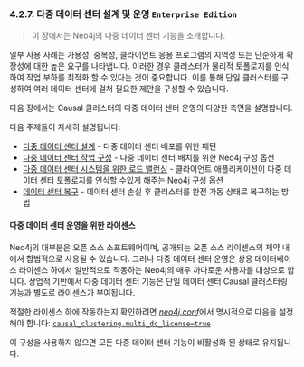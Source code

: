 ### 4.2.7. 다중 데이터 센터 설계 및 운영 `Enterprise Edition`
> 이 장에서는 Neo4j의 다중 데이터 센터 기능을 소개합니다.

일부 사용 사례는 가용성, 중복성, 클라이언트 응용 프로그램의 지역성 또는 단순하게 확장성에 대한 높은 요구를 나타냅니다. 이러한 경우 클러스터가 물리적 토폴로지를 인식하여 작업 부하를 최적화 할 수 있다는 것이 중요합니다. 이를 통해 단일 클러스터를 구성하여 여러 데이터 센터에 걸쳐 필요한 제안을 구성할 수 있습니다.

다음 장에서는 Causal 클러스터의 다중 데이터 센터 운영의 다양한 측면을 설명합니다.

다음 주제들이 자세히 설명됩니다:
* [다중 데이터 센터 설계](./multi-data-center/design.md) - 다중 데이터 센터 배포를 위한 패턴
* [다중 데이터 센터 작업 구성](./multi-data-center/configuration.md) - 다중 데이터 센터 배치를 위한 Neo4j 구성 옵션
* [다중 데이터 센터 시스템을 위한 로드 밸런싱](./multi-data-center/load-balancing.md) - 클라이언트 애플리케이션이 다중 데이터 센터 토폴로지를 인식할 수있게 해주는 Neo4j 구성 옵션
* [데이터 센터 복구](./multi-data-center/disaster-recovery.md) - 데이터 센터 손실 후 클러스터를 완전 가동 상태로 복구하는 방법

#### 다중 데이터 센터 운영을 위한 라이센스
Neo4j의 대부분은 오픈 소스 소프트웨어이며, 공개되는 오픈 소스 라이센스의 제약 내에서 합법적으로 사용될 수 있습니다. 그러나 다중 데이터 센터 운영은 상용 데이터베이스 라이센스 하에서 일반적으로 작동하는 Neo4j의 매우 까다로운 사용자를 대상으로 합니다. 상업적 기반에서 다중 데이터 센터 기능은 단일 데이터 센터 Causal 클러스터링 기능과 별도로 라이센스가 부여됩니다.

적절한 라이센스 하에 작동하는지 확인하려면 [*neo4j.conf*](../../configuration/file-locations.md)에서 명시적으로 다음을 설정해야 합니다:
[`causal_clustering.multi_dc_license=true`](https://neo4j.com/docs/operations-manual/3.3/reference/configuration-settings/#config_causal_clustering.multi_dc_license)

이 구성을 사용하지 않으면 모든 다중 데이터 센터 기능이 비활성화 된 상태로 유지됩니다.

